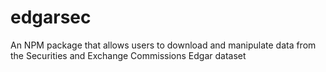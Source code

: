# edgarsec
An NPM package that allows users to download and manipulate data from the Securities and Exchange Commissions Edgar dataset
